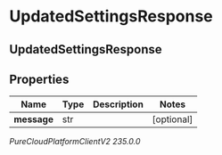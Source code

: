 # UpdatedSettingsResponse

## UpdatedSettingsResponse

## Properties

|Name | Type | Description | Notes|
|------------ | ------------- | ------------- | -------------|
| **message** | str |  | [optional] |



_PureCloudPlatformClientV2 235.0.0_
